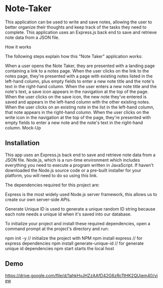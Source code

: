 # Note-Taker

This application can be used to write and save notes, allowing the user to better organize their thoughts and keep track of the tasks they need to complete. This application uses an Express.js back end to save and retrieve note data from a JSON file.

How it works

The following steps explain how this "Note Taker" application works:

When a user opens the Note Taker, they are presented with a landing page containing a link to a notes page.
When the user clicks on the link to the notes page, they're presented with a page with existing notes listed in the left-hand column, plus empty fields to enter a new note title and the note's text in the right-hand column.
When the user enters a new note title and the note's text, a save icon appears in the navigation at the top of the page.
When the user clicks on the save icon, the new note they've entered is saved and appears in the left-hand column with the other existing notes.
When the user clicks on an existing note in the list in the left-hand column, that note appears in the right-hand column.
When the user clicks on the write icon in the navigation at the top of the page, they're presented with empty fields to enter a new note and the note's text in the right-hand column.
Mock-Up

## Installation

This app uses an Express.js back end to save and retrieve note data from a JSON file. Node.js, which is a run-time environment which includes everything you need to execute a program written in JavaScript. If haven't downloaded the Node.js source code or a pre-built installer for your platform, you will need to do so using this link.

The dependencies required for this project are:

Express is the most widely used Node.js server framework, this allows us to create our own server-side APIs.

Generate Unique ID is used to generate a unique random ID string because each note needs a unique id when it's saved into our database.

To initialize your project and install these required dependencies, open a command prompt at the project's directory and run:

npm init -y // initialize the project with NPM
npm install express // for express dependencies
npm install generate-unique-id // for generate unique id dependencies
npm start starts the local host

## Demo

https://drive.google.com/file/d/1ahkHvJHZzAAfD42G6zRcTtHK2QUiem40/view
